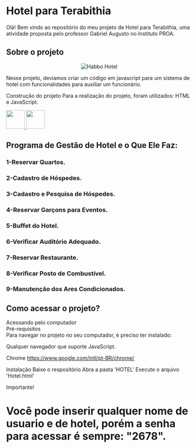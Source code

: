 # Hotel para Terabithia
Olá! Bem vindo ao repositório do meu projeto de Hotel para Terabithia, uma atividade proposta pelo professor Gabriel Augusto no Instituto PROA.

<h2>Sobre o projeto</h2>
<div>
  <p align="center">
<img src="https://images.habbo.com/web_images/habbo-web-articles/lpromo_Habbo_X_Room_Drop_2022.png" alt="Habbo Hotel" title="Habbo Hotel" >
  </p>
</div>


Nesse projeto, deviamos criar um código em javascript para um sistema de hotel com funcionalidades para auxiliar um funcionário.

Construção do projeto
Para a realização do projeto, foram utilizados: HTML e JavaScript.

<div style='{display:flex}'>
  <a href='https://developer.mozilla.org/pt-BR/docs/Web/HTML' target='_blank'>
    <img width='50px' height='50px' src="https://cdn.jsdelivr.net/gh/devicons/devicon/icons/html5/html5-original.svg" />
  </a>
  <a href='https://developer.mozilla.org/pt-BR/docs/Web/JavaScript' target='_blank'>
    <img width='50px' height='50px' src="https://cdn.jsdelivr.net/gh/devicons/devicon/icons/javascript/javascript-original.svg" />
  </a>
</div>

## Programa de Gestão de Hotel e o Que Ele Faz:

### 1-Reservar Quartos.

### 2-Cadastro de Hóspedes.

### 3-Cadastro e Pesquisa de Hóspedes.

### 4-Reservar Garçons para Eventos.

### 5-Buffet do Hotel.

### 6-Verificar Auditório Adequado.

### 7-Reservar Restaurante.

### 8-Verificar Posto de Combustível.

### 9-Manutenção dos Ares Condicionados.<br/>

## Como acessar o projeto?
Acessando pelo computador<br/>
Pré-requisitos<br/>
Para navegar no projeto no seu computador, é preciso ter instalado:

Qualquer navegador que suporte JavaScript.

Chrome
https://www.google.com/intl/pt-BR/chrome/

Instalação
Baixe o respositório
Abra a pasta 'HOTEL'
Execute o arquivo 'Hotel.html'

Importante!
# Você pode inserir qualquer nome de usuario e de hotel, porém a senha para acessar é sempre: "2678".
